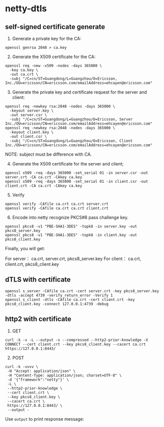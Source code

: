 netty-dtls
=====


## self-signed certificate generate

1. Generate a private key for the CA:

```shell
openssl genrsa 2048 > ca.key
```

2. Generate the X509 certificate for the CA:

```shell
openssl req -new -x509 -nodes -days 365000 \
  -key ca.key \
  -out ca.crt \
  -subj "/C=cn/ST=Guangdong/L=Guangzhou/O=Ericsson, Inc./OU=ericsson/CN=ericsson.com/emailAddress=ehcayen@ericsson.com"
```

3. Generate the private key and certificate request for the server and client:

```shell
openssl req -newkey rsa:2048 -nodes -days 365000 \
  -keyout server.key \
  -out server.csr \
  -subj "/C=cn/ST=Guangdong/L=Guangzhou/O=Ericsson, Server Inc./OU=ericsson/CN=ericsson.com/emailAddress=ehcayen@ericsson.com"
openssl req -newkey rsa:2048 -nodes -days 365000 \
  -keyout client.key \
  -out client.csr \
  -subj "/C=cn/ST=Guangdong/L=Guangzhou/O=Ericsson, Client Inc./OU=ericsson/CN=ericsson.com/emailAddress=ehcayen@ericsson.com"
```

NOTE: subject must be difference with CA.

4. Generate the X509 certificate for the server and client;

```shell
openssl x509 -req -days 365000 -set_serial 01 -in server.csr -out server.crt -CA ca.crt -CAkey ca.key
openssl x509 -req -days 365000 -set_serial 01 -in client.csr -out client.crt -CA ca.crt -CAkey ca.key
```

5. Verify

```shell
openssl verify -CAfile ca.crt ca.crt server.crt 
openssl verify -CAfile ca.crt ca.crt client.crt 
```

6. Encode into netty recognize PKCS#8 pass challenge key.

```shell
openssl pkcs8 -v1 "PBE-SHA1-3DES" -topk8 -in server.key -out pkcs8_server.key
openssl pkcs8 -v1 "PBE-SHA1-3DES" -topk8 -in client.key -out pkcs8_client.key
```

Finally, you will get:

For server： ca.crt, server.crt, pkcs8_server.key
For client： ca.crt, client.crt, pkcs8_client.key



## dTLS with certificate

```shell
openssl s_server -CAfile ca.crt -cert server.crt -key pkcs8_server.key -dtls -accept 4739 -verify_return_error -Verify 1
openssl s_client -dtls -CAfile ca.crt -cert client.crt -key pkcs8_client.key -connect 127.0.0.1:4739 -debug
```

## http2 with certificate

1. GET

```shell
curl -k -v -L --output -s --compressed --http2-prior-knowledge -X CONNECT --cert client.crt --key pkcs8_client.key --cacert ca.crt https://127.0.0.1:8443/
```


2. POST

```shell
curl -k -vvvv \
 -H "Accept: application/json" \
 -H "Content-Type: application/json; charset=UTF-8" \
 -d '{"framework":"netty"}' \
 -L \
 --http2-prior-knowledge \
 --cert client.crt \
 --key pkcs8_client.key \
 --cacert ca.crt \
 https://127.0.0.1:8443/ \
 --output -
```

Use `output` to print response message:  

